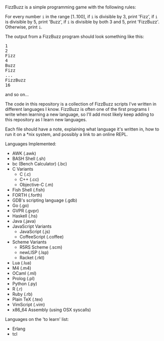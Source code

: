 FizzBuzz is a simple programming game with the following rules:

For every number `i` in the range [1..100], if `i` is divisible by 3, print 'Fizz', if `i` is divisible by 5, print 'Buzz', if `i` is divisible by both 3 and 5, print 'FizzBuzz'. Otherwise, print `i`.

The output from a FizzBuzz program should look something like this:

<pre>
1
2
Fizz
4
Buzz
Fizz
...
FizzBuzz
16
</pre>

and so on...

The code in this repository is a collection of FizzBuzz scripts 
I've written in different languages I know. 
FizzBuzz is often one of the first programs I write
when learning a new language, so I'll 
add most likely keep adding to this repository
as I learn new languages.

Each file should have a note, explaining what language it's written in,
how to run it on a \*nix system, and possibly a link to an online REPL.

Languages Implemented:
* AWK (.awk)
* BASH Shell (.sh)
* bc (Bench Calculator) (.bc)
* C Variants 
  * C (.c)
  * C++ (.cc)
  * Objective-C (.m)
* Fish Shell (.fish)
* FORTH (.forth)
* GDB's scripting language (.gdb)
* Go (.go)
* GVPR (.gvpr)
* Haskell (.hs)
* Java (.java)
* JavaScript Variants
  * JavaScript (.js)
  * CoffeeScript (.coffee)
* Scheme Variants
  * R5RS Scheme (.scm)
  * newLISP (.lsp)
  * Racket (.rkt)
* Lua (.lua)
* M4 (.m4)
* OCaml (.ml)
* Prolog (.pl)
* Python (.py)
* R (.r)
* Ruby (.rb)
* Plain TeX (.tex)
* VimScript (.vim)
* x86\_64 Assembly (using OSX syscalls)

Languages on the 'to learn' list:
* Erlang
* tcl
